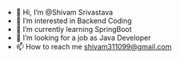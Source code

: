 - 👋 Hi, I’m @Shivam Srivastava
- 👀 I’m interested in Backend Coding
- 🌱 I’m currently learning SpringBoot
- 💞️ I’m looking for a job as Java Developer
- 📫 How to reach me shivam311099@gmail.com

<!---
srivast0/srivast0 is a ✨ special ✨ repository because its `README.md` (this file) appears on your GitHub profile.
You can click the Preview link to take a look at your changes.
--->
